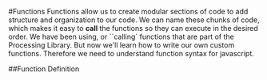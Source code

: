 #Functions
Functions allow us to create modular sections of code to add structure and organization to our code.  We can name these chunks of code, which makes it easy to **call** the functions so they can execute in the desired order.  We have been using, or ``calling` functions that are part of the Processing Library.  But now we'll learn how to write our own custom functions.  Therefore we need to understand function syntax for javascript.

##Function Definition